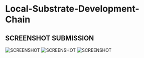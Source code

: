 # Local-Substrate-Development-Chain
## SCREENSHOT SUBMISSION

<img href="Screen.png" alt="SCREENSHOT"/>

<img href="Screen2.png" alt="SCREENSHOT"/>

<img href="Screen3.png" alt="SCREENSHOT"/>